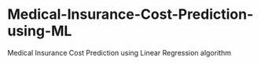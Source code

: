 # Medical-Insurance-Cost-Prediction-using-ML
Medical Insurance Cost Prediction using Linear Regression algorithm
